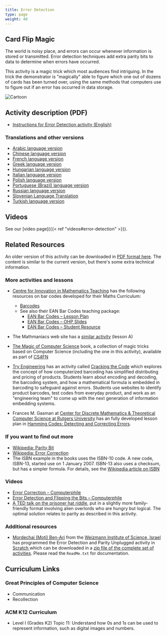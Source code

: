 ```yaml
---
title: Error Detection
type: page
weight: 40
---
```

## Card Flip Magic

The world is noisy place, and errors can occur whenever information is stored or transmitted. Error detection techniques add extra parity bits to data to determine when errors have occurred.

This activity is a magic trick which most audiences find intriguing. In the trick the demonstrator is "magically" able to figure which one out of dozens of cards has been turned over, using the same methods that computers use to figure out if an error has occurred in data storage.

![Cartoon](/images/activities/error-detection/parity_trick.jpg)

## Activity description (PDF)

- [Instructions for Error Detection activity (English)](/documents/activities/error-detection/unplugged-04-error_detection.pdf)

### Translations and other versions

- [Arabic language version](/documents/activities/error-detection/arabic_translation_error_correction.pdf)
- [Chinese language version](/documents/activities/error-detection/Error-Detection-Chinese-Version.pdf)
- [French language version](/documents/activities/error-detection/04_fr_D%C3%A9tection_des_erreurs.pdf)
- [Greek language version](/documents/activities/error-detection/unplugged-04-error_detection_greek.pdf)
- [Hungarian language version](/documents/activities/error-detection/4-error-detection-HU.pdf)
- [Italian language version](/documents/activities/error-detection/error-detection-italian.pdf)
- [Polish language version](/documents/activities/error-detection/A4.pdf)
- [Portuguese (Brazil) language version](/documents/activities/error-detection/Portuguese-brazil-04.pdf)
- [Russian language version](/documents/activities/error-detection/Document4.pdf)
- [Slovenian Language Translation](/documents/activities/error-detection/04-Popravljanje-napak.pdf)
- [Turkish language version](/documents/activities/error-detection/unplugged-04-error_detection_turkish.pdf)

## Videos

See our [video page]({{< ref "videos#error-detection" >}}).

<!--
## Photos

wp-content/uploads/2014/12/error-detection-photo2-750x500.jpg
The parity tiles on a magnetic blackboard, from a demonstration in Japan.

wp-content/uploads/2014/12/P1010353-750x500.jpg
Students trying out CS Unplugged in a High School Classroom, Japan

wp-content/uploads/2014/12/P1010048-750x500.jpg
CS Unplugged in a High School Classroom, Japan

wp-content/uploads/2014/12/DSC24790-750x500.jpg
Tim explains Parity Magic Trick at the University of Canterbury, Christchurch in 2008

wp-content/uploads/2014/12/DSC24702-750x500.jpg
Tim guides students in Parity Magic Trick at University of Canterbury, Christchurch in 2008

wp-content/uploads/2015/01/IMG_6417-750x500.jpg
Caitlin helps placing the parity bits

wp-content/uploads/2015/01/IMG_6420-750x500.jpg
Sam guesses which card was flipped

wp-content/uploads/2015/01/IMG_6423-750x500.jpg
Sam and Caitlin reveal how he knew

wp-content/uploads/2015/01/IMG_3952-750x500.jpg
Students play with parity cards

wp-content/uploads/2015/01/IMG_3971-750x500.jpg
A student guess which card was flipped
-->

## Related Resources

An older version of this activity can be downloaded in [PDF format here](/documents/activities/error-detection/unplugged-04-error_detection-original.pdf).
The content is similar to the current version, but there's some extra technical information.

### More activities and lessons

- [Centre for Innovation in Mathematics Teaching](https://www.cimt.org.uk/) has the following resources on bar codes developed for their Maths Curriculum:
    - [Barcodes](https://www.cimt.org.uk/resources/res1/barcode.htm)
    - See also their EAN Bar Codes teaching package:
        - [EAN Bar Codes – Lesson Plan](https://www.cimt.org.uk/resources/topical/bar/codes_u3_lp.pdf)
        - [EAN Bar Codes – OHP Slides](https://www.cimt.org.uk/resources/topical/bar/codes_u3_os.pdf)
        - [EAN Bar Codes – Student Resource](https://www.cimt.org.uk/resources/topical/bar/codes_u3_text.pdf)

- The Mathmaniacs web site has a [similar activity](http://www.mathmaniacs.org/lessons/A-errordet/index.html) (lesson A)
- [The Magic of Computer Science](http://www.cs4fn.org/mathemagic/) book, a collection of magic tricks based on Computer Science (including the one in this activity), available as part of [CS4FN](http://www.cs4fn.org/)
- [Try Engineering](https://tryengineering.org/) has an activity called  [Cracking the Code](https://tryengineering.org/teacher/cracking-code/) which explores the concept of how computerized barcoding has simplified distributing and pricing of products. Students learn about encoding and decoding, the barcoding system, and how a mathematical formula is embedded in barcoding to safeguard against errors. Students use websites to identify product barcodes, test codes from everyday product, and work as an "engineering team" to come up with the next generation of information embedding systems.
- Frances M. Gasman at [Center for Discrete Mathematics & Theoretical Computer Science at Rutgers University](http://dimacs.rutgers.edu/) has an fully developed lesson plan in [Hamming Codes: Detecting and Correcting Errors](http://archive.dimacs.rutgers.edu/drei/1997/classroom/lessons/hamming.html).

### If you want to find out more

- [Wikipedia: Parity Bit](https://en.wikipedia.org/wiki/Parity_bit)
- [Wikipedia: Error Correction](https://en.wikipedia.org/wiki/Error_correction)
- The ISBN example in the books uses the ISBN-10 code. A new code, ISBN-13, started use on 1 January 2007. ISBN-13 also uses a checksum, but has a simpler formula. For details, see the [Wikipedia article on ISBN](https://en.wikipedia.org/wiki/Isbn)

### Videos

- [Error Correction – Computerphile](https://www.youtube.com/watch?v=5sskbSvha9M)
- [Error Detection and Flipping the Bits – Computerphile](https://www.youtube.com/watch?v=-15nx57tbfc)
- [A TED talk on the prisoner hat riddle](https://ed.ted.com/lessons/can-you-solve-the-prisoner-hat-riddle-alex-gendler), put in a slightly more family-friendly format involving alien overlords who are hungry but logical. The optimal solution relates to parity as described in this activity.

### Additional resources

- [Mordechai (Moti) Ben-Ari](http://www.weizmann.ac.il/sci-tea/benari/home) from the [Weizmann Institute of Science, Israel](https://www.weizmann.ac.il/pages/) has programmed the Error Detection and Parity Unplugged activity in [Scratch ](https://scratch.mit.edu/) which can be downloaded in a [zip file of the complete set of activities](https://code.google.com/archive/p/scratch-unplugged/downloads). Please read the `ReadMe.txt` for documentation.

## Curriculum Links

### Great Principles of Computer Science

- Communication
- Recollection

### ACM K12 Curriculum

- Level I (Grades K2) Topic 11: Understand how 0s and 1s can be used to represent information, such as digital images and numbers.
